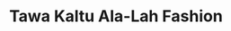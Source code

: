 ---
title: "Tawa Kaltu Ala-Lah Fashion"
url: /accra/tawa-kaltu-ala-lah-fashion/
shop: Schneiderei
---